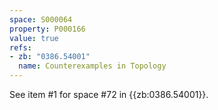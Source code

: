 ```yaml
---
space: S000064
property: P000166
value: true
refs:
- zb: "0386.54001"
  name: Counterexamples in Topology
---
```


See item #1 for space #72 in {{zb:0386.54001}}.